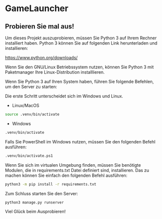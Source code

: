 # GameLauncher

## Probieren Sie mal aus!

Um dieses Projekt auszuprobieren, müssen Sie Python 3 auf Ihrem Rechner
installiert haben. Python 3 können Sie auf folgenden Link herunterladen
und installieren:

https://www.python.org/downloads/

Wenn Sie den GNU/Linux Betriebssystem nutzen, können Sie Python 3 mit
Paketmanager Ihre Linux-Distribution installlieren.

Wenn Sie Python 3 auf Ihren System haben, führen Sie folgende Befehlen,
um den Server zu starten:

Die erste Schritt unterscheidet sich im Windows und Linux.

* Linux/MacOS

```bash
source .venv/bin/activate
```

* Windows

```bash
.venv/bin/activate
```

Falls Sie PowerShell im Windows nutzen, müssen Sie den folgenden Befehl
ausführen:

```bash
.venv/bin/activate.ps1
```

Wenn Sie sich im virtualen Umgebung finden, müssen Sie benötigte Modulen,
die in requirements.txt Datei definiert sind, installieren. Das zu machen
können Sie einfach den folgenden Befehl ausführen:

```bash
python3 -m pip install -r requirements.txt
```

Zum Schluss starten Sie den Server:

```bash
python3 manage.py runserver
```

Viel Glück beim Ausprobieren!
